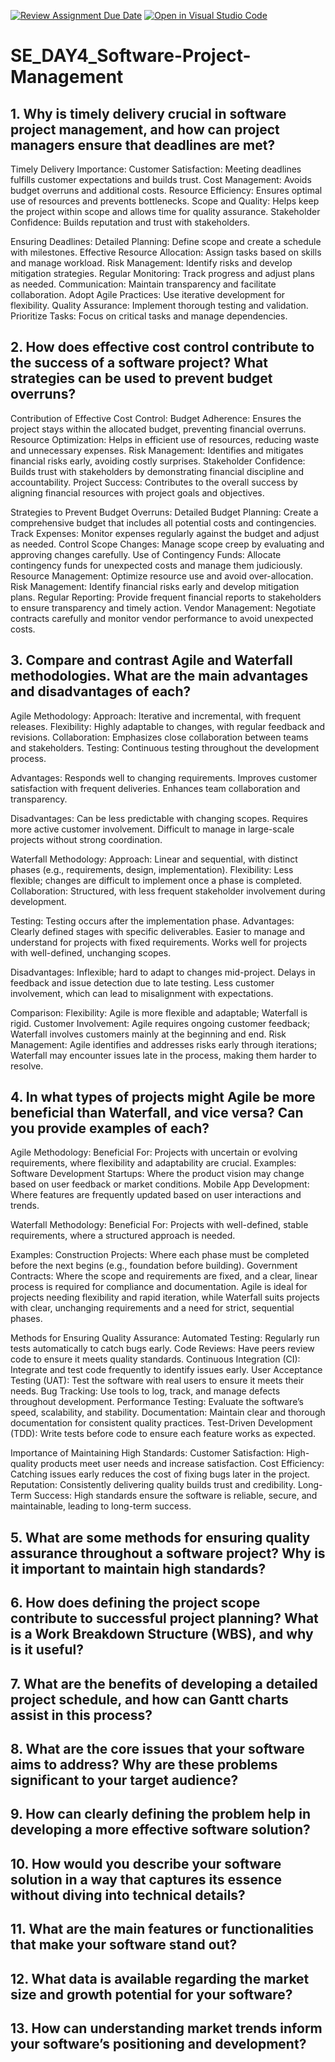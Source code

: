 [![Review Assignment Due Date](https://classroom.github.com/assets/deadline-readme-button-22041afd0340ce965d47ae6ef1cefeee28c7c493a6346c4f15d667ab976d596c.svg)](https://classroom.github.com/a/9pw6JKcu)
[![Open in Visual Studio Code](https://classroom.github.com/assets/open-in-vscode-2e0aaae1b6195c2367325f4f02e2d04e9abb55f0b24a779b69b11b9e10269abc.svg)](https://classroom.github.com/online_ide?assignment_repo_id=15714260&assignment_repo_type=AssignmentRepo)
# SE_DAY4_Software-Project-Management
## 1. Why is timely delivery crucial in software project management, and how can project managers ensure that deadlines are met?

Timely Delivery Importance:
Customer Satisfaction: Meeting deadlines fulfills customer expectations and builds trust.
Cost Management: Avoids budget overruns and additional costs.
Resource Efficiency: Ensures optimal use of resources and prevents bottlenecks.
Scope and Quality: Helps keep the project within scope and allows time for quality assurance.
Stakeholder Confidence: Builds reputation and trust with stakeholders.

Ensuring Deadlines:
Detailed Planning: Define scope and create a schedule with milestones.
Effective Resource Allocation: Assign tasks based on skills and manage workload.
Risk Management: Identify risks and develop mitigation strategies.
Regular Monitoring: Track progress and adjust plans as needed.
Communication: Maintain transparency and facilitate collaboration.
Adopt Agile Practices: Use iterative development for flexibility.
Quality Assurance: Implement thorough testing and validation.
Prioritize Tasks: Focus on critical tasks and manage dependencies.

## 2. How does effective cost control contribute to the success of a software project? What strategies can be used to prevent budget overruns?

Contribution of Effective Cost Control:
Budget Adherence: Ensures the project stays within the allocated budget, preventing financial overruns.
Resource Optimization: Helps in efficient use of resources, reducing waste and unnecessary expenses.
Risk Management: Identifies and mitigates financial risks early, avoiding costly surprises.
Stakeholder Confidence: Builds trust with stakeholders by demonstrating financial discipline and accountability.
Project Success: Contributes to the overall success by aligning financial resources with project goals and objectives.

Strategies to Prevent Budget Overruns:
Detailed Budget Planning: Create a comprehensive budget that includes all potential costs and contingencies.
Track Expenses: Monitor expenses regularly against the budget and adjust as needed.
Control Scope Changes: Manage scope creep by evaluating and approving changes carefully.
Use of Contingency Funds: Allocate contingency funds for unexpected costs and manage them judiciously.
Resource Management: Optimize resource use and avoid over-allocation.
Risk Management: Identify financial risks early and develop mitigation plans.
Regular Reporting: Provide frequent financial reports to stakeholders to ensure transparency and timely action.
Vendor Management: Negotiate contracts carefully and monitor vendor performance to avoid unexpected costs.

## 3. Compare and contrast Agile and Waterfall methodologies. What are the main advantages and disadvantages of each?
Agile Methodology:
Approach: Iterative and incremental, with frequent releases.
Flexibility: Highly adaptable to changes, with regular feedback and revisions.
Collaboration: Emphasizes close collaboration between teams and stakeholders.
Testing: Continuous testing throughout the development process.

Advantages:
Responds well to changing requirements.
Improves customer satisfaction with frequent deliveries.
Enhances team collaboration and transparency.

Disadvantages:
Can be less predictable with changing scopes.
Requires more active customer involvement.
Difficult to manage in large-scale projects without strong coordination.

Waterfall Methodology:
Approach: Linear and sequential, with distinct phases (e.g., requirements, design, implementation).
Flexibility: Less flexible; changes are difficult to implement once a phase is completed.
Collaboration: Structured, with less frequent stakeholder involvement during development.

Testing: Testing occurs after the implementation phase.
Advantages:
Clearly defined stages with specific deliverables.
Easier to manage and understand for projects with fixed requirements.
Works well for projects with well-defined, unchanging scopes.

Disadvantages:
Inflexible; hard to adapt to changes mid-project.
Delays in feedback and issue detection due to late testing.
Less customer involvement, which can lead to misalignment with expectations.

Comparison:
Flexibility: Agile is more flexible and adaptable; Waterfall is rigid.
Customer Involvement: Agile requires ongoing customer feedback; Waterfall involves customers mainly at the beginning and end.
Risk Management: Agile identifies and addresses risks early through iterations; Waterfall may encounter issues late in the process, making them harder to resolve.

## 4. In what types of projects might Agile be more beneficial than Waterfall, and vice versa? Can you provide examples of each?
Agile Methodology:
Beneficial For: Projects with uncertain or evolving requirements, where flexibility and adaptability are crucial.
Examples:
Software Development Startups: Where the product vision may change based on user feedback or market conditions.
Mobile App Development: Where features are frequently updated based on user interactions and trends.

Waterfall Methodology:
Beneficial For: Projects with well-defined, stable requirements, where a structured approach is needed.

Examples:
Construction Projects: Where each phase must be completed before the next begins (e.g., foundation before building).
Government Contracts: Where the scope and requirements are fixed, and a clear, linear process is required for compliance and documentation.
Agile is ideal for projects needing flexibility and rapid iteration, while Waterfall suits projects with clear, unchanging requirements and a need for strict, sequential phases.

Methods for Ensuring Quality Assurance:
Automated Testing:
Regularly run tests automatically to catch bugs early.
Code Reviews:
Have peers review code to ensure it meets quality standards.
Continuous Integration (CI):
Integrate and test code frequently to identify issues early.
User Acceptance Testing (UAT):
Test the software with real users to ensure it meets their needs.
Bug Tracking:
Use tools to log, track, and manage defects throughout development.
Performance Testing:
Evaluate the software’s speed, scalability, and stability.
Documentation:
Maintain clear and thorough documentation for consistent quality practices.
Test-Driven Development (TDD):
Write tests before code to ensure each feature works as expected.

Importance of Maintaining High Standards:
Customer Satisfaction: High-quality products meet user needs and increase satisfaction.
Cost Efficiency: Catching issues early reduces the cost of fixing bugs later in the project.
Reputation: Consistently delivering quality builds trust and credibility.
Long-Term Success: High standards ensure the software is reliable, secure, and maintainable, leading to long-term success.

## 5. What are some methods for ensuring quality assurance throughout a software project? Why is it important to maintain high standards?
## 6. How does defining the project scope contribute to successful project planning? What is a Work Breakdown Structure (WBS), and why is it useful?
## 7. What are the benefits of developing a detailed project schedule, and how can Gantt charts assist in this process?
## 8. What are the core issues that your software aims to address? Why are these problems significant to your target audience?
## 9. How can clearly defining the problem help in developing a more effective software solution?
## 10. How would you describe your software solution in a way that captures its essence without diving into technical details?
## 11. What are the main features or functionalities that make your software stand out?
## 12. What data is available regarding the market size and growth potential for your software?
## 13. How can understanding market trends inform your software’s positioning and development?
